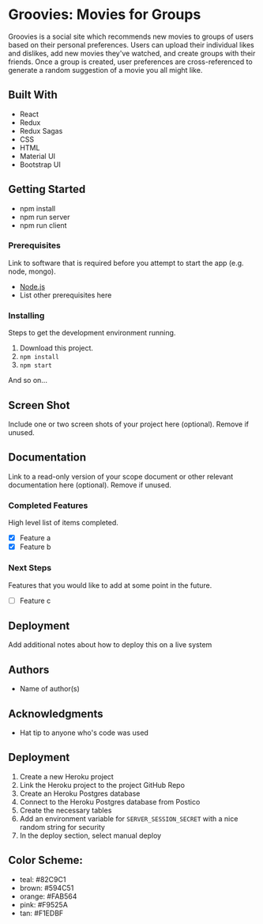 # Groovies: Movies for Groups

Groovies is a social site which recommends new movies to groups of users based on their personal preferences. Users can upload their individual likes and dislikes, add new movies they've watched, and create groups with their friends. Once a group is created, user preferences are cross-referenced to generate a random suggestion of a movie you all might like.

## Built With

- React
- Redux
- Redux Sagas
- CSS
- HTML
- Material UI
- Bootstrap UI

## Getting Started

- npm install
- npm run server
- npm run client

### Prerequisites

Link to software that is required before you attempt to start the app (e.g. node, mongo).

- [Node.js](https://nodejs.org/en/)
- List other prerequisites here


### Installing

Steps to get the development environment running.

1. Download this project.
2. `npm install`
3. `npm start`

And so on...

## Screen Shot

Include one or two screen shots of your project here (optional). Remove if unused.

## Documentation

Link to a read-only version of your scope document or other relevant documentation here (optional). Remove if unused.

### Completed Features

High level list of items completed.

- [x] Feature a
- [x] Feature b

### Next Steps

Features that you would like to add at some point in the future.

- [ ] Feature c

## Deployment

Add additional notes about how to deploy this on a live system

## Authors

* Name of author(s)


## Acknowledgments

* Hat tip to anyone who's code was used

## Deployment

1. Create a new Heroku project
1. Link the Heroku project to the project GitHub Repo
1. Create an Heroku Postgres database
1. Connect to the Heroku Postgres database from Postico
1. Create the necessary tables
1. Add an environment variable for `SERVER_SESSION_SECRET` with a nice random string for security
1. In the deploy section, select manual deploy

## Color Scheme:

- teal: #82C9C1
- brown: #594C51
- orange: #FAB564
- pink: #F9525A
- tan: #F1EDBF